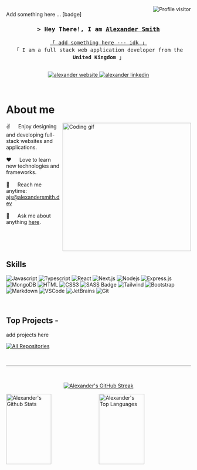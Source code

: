 <a href="https://komarev.com/ghpvc/?username=alexsmith2910">
  <img align="right" src="https://komarev.com/ghpvc/?username=alexsmith2910&label=Visitors&color=0e75b6&style=flat" alt="Profile visitor" />
</a>

Add something here ... [badge]

<!-- Intro  -->
<h3 align="center">
        <samp>&gt; Hey There!, I am
                <b><a target="_blank" href="https://www.alexandersmith.dev/">Alexander Smith</a></b>
        </samp>
</h3>


<p align="center"> 
  <samp>
    <a href="https://www.google.com/">「 add something here --- idk 」</a>
    <br>
    「 I am a full stack web application developer from the <b>United Kingdom</b> 」
    <br>
    <br>
  </samp>
</p>

<p align="center">
 <a href="https://www.alexandersmith.dev" target="blank">
  <img src="https://img.shields.io/badge/Website-DC143C?style=for-the-badge&logo=medium&logoColor=white" alt="alexander website" />
 </a>
 <a href="https://www.linkedin.com/in/alex-smith-dev/" target="_blank">
  <img src="https://img.shields.io/badge/LinkedIn-0077B5?style=for-the-badge&logo=linkedin&logoColor=white" alt="alexander linkedin"/>
 </a>
<!--  <a href="https://twitter.com/" target="_blank">
  <img src="https://img.shields.io/badge/Twitter-1DA1F2?style=for-the-badge&logo=twitter&logoColor=white" />
 </a> -->
<!--  <a href="https://instagram.com/" target="_blank">
  <img src="https://img.shields.io/badge/Instagram-fe4164?style=for-the-badge&logo=instagram&logoColor=white" alt="" />
 </a>  -->
<!--  <a href="https://facebook.com/" target="_blank">
  <img src="https://img.shields.io/badge/Facebook-20BEFF?&style=for-the-badge&logo=facebook&logoColor=white" alt=""  />
  </a>  -->
</p>
<br />

<!-- About Section -->
 # About me
 
<p>
 <img align="right" width="350" src="/assets/programmer.gif" alt="Coding gif" />
  
 ✌️ &emsp; Enjoy designing and developing full-stack websites and applications. <br/><br/>
 ❤️ &emsp; Love to learn new technologies and frameworks.<br/><br/>
 📧 &emsp; Reach me anytime: ajs@alexandersmith.dev<br/><br/>
 💬 &emsp; Ask me about anything [here](https://github.com/alexsmith2910/alexsmith2910/issues).

</p>

<br/>
<br/>
<br/>

## Skills

![Javascript](https://img.shields.io/badge/Javascript-F0DB4F?style=for-the-badge&labelColor=black&logo=javascript&logoColor=F0DB4F)
![Typescript](https://img.shields.io/badge/Typescript-007acc?style=for-the-badge&labelColor=black&logo=typescript&logoColor=007acc)
![React](https://img.shields.io/badge/-React-61DBFB?style=for-the-badge&labelColor=black&logo=react&logoColor=61DBFB)
![Next.js](https://img.shields.io/badge/next.js-000000?style=for-the-badge&logo=nextdotjs&logoColor=white)
![Nodejs](https://img.shields.io/badge/Nodejs-3C873A?style=for-the-badge&labelColor=black&logo=node.js&logoColor=3C873A)
![Express.js](https://img.shields.io/badge/Express.js-000000?style=for-the-badge&logo=express&logoColor=white)
![MongoDB](https://img.shields.io/badge/MongoDB-4EA94B?style=for-the-badge&logo=mongodb&logoColor=white)
![HTML](https://img.shields.io/badge/HTML5-E34F26?style=for-the-badge&logo=html5&logoColor=white)
![CSS3](https://img.shields.io/badge/CSS3-1572B6?style=for-the-badge&logo=css3&logoColor=white)
![SASS Badge](https://img.shields.io/badge/Sass-CC6699?style=for-the-badge&logo=sass&logoColor=white)
![Tailwind](https://img.shields.io/badge/Tailwind_CSS-092749?style=for-the-badge&logo=tailwindcss&logoColor=06B6D4&labelColor=000000)
![Bootstrap](https://img.shields.io/badge/Bootstrap-563D7C?style=for-the-badge&logo=bootstrap&logoColor=white)
![Markdown](https://img.shields.io/badge/Markdown-000000?style=for-the-badge&logo=markdown&logoColor=white)
![VSCode](https://img.shields.io/badge/Visual_Studio-0078d7?style=for-the-badge&logo=visual%20studio&logoColor=white)
![JetBrains](https://img.shields.io/badge/JetBrains-000000?style=for-the-badge&logo=jetbrains&logoColor=white)
![Git](https://img.shields.io/badge/Git-F05032?style=for-the-badge&logo=git&logoColor=white)

<br/>

## Top Projects -

add projects here


<p align="left">
  <a href="https://github.com/alexsmith2910?tab=repositories" target="_blank"><img alt="All Repositories" title="All Repositories" src="https://img.shields.io/badge/-All%20Repos-2962FF?style=for-the-badge&logo=koding&logoColor=white"/></a>
</p>

<br/>
<hr/>
<br/>

<p align="center">
  <a href="https://github.com/alexsmith2910">
    <img src="https://github-readme-streak-stats.herokuapp.com/?user=alexsmith2910&theme=radical&border=7F3FBF&background=0D1117" alt="Alexander's GitHub Streak"/>
  </a>
</p>

<a> 
    <a href="https://github.com/alexsmith2910"><img alt="Alexander's Github Stats" src="https://denvercoder1-github-readme-stats.vercel.app/api?username=alexsmith2910&show_icons=true&count_private=true&theme=react&border_color=7F3FBF&bg_color=0D1117&title_color=F85D7F&icon_color=F8D866" height="192px" width="49.5%"/></a>
  <a href="https://github.com/alexsmith2910"><img alt="Alexander's Top Languages" src="https://denvercoder1-github-readme-stats.vercel.app/api/top-langs/?username=alexsmith2910&langs_count=8&layout=compact&theme=react&border_color=7F3FBF&bg_color=0D1117&title_color=F85D7F&icon_color=F8D866" height="192px" width="49.5%"/></a>
  <br/>
</a>
